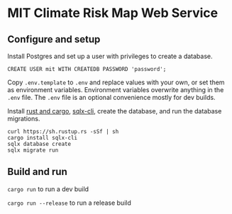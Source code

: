 # MIT Climate Risk Map Web Service

## Configure and setup

Install Postgres and set up a user with privileges to create a database.

```
CREATE USER mit WITH CREATEDB PASSWORD 'password';
```

Copy `.env.template` to `.env` and replace values with your own, or set them as environment variables. Environment variables overwrite anything in the `.env` file. The `.env` file is an optional convenience mostly for dev builds.


Install [rust and cargo](https://doc.rust-lang.org/cargo/getting-started/installation.html), [sqlx-cli](https://github.com/launchbadge/sqlx/tree/HEAD/sqlx-cli), create the database, and run the database migrations.

```
curl https://sh.rustup.rs -sSf | sh
cargo install sqlx-cli
sqlx database create
sqlx migrate run
```

## Build and run

`cargo run` to run a dev build

`cargo run --release` to run a release build
